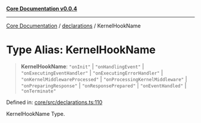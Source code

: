 [**Core Documentation v0.0.4**](../../README.md)

***

[Core Documentation](../../modules.md) / [declarations](../README.md) / KernelHookName

# Type Alias: KernelHookName

> **KernelHookName**: `"onInit"` \| `"onHandlingEvent"` \| `"onExecutingEventHandler"` \| `"onExecutingErrorHandler"` \| `"onKernelMiddlewareProcessed"` \| `"onProcessingKernelMiddleware"` \| `"onPreparingResponse"` \| `"onResponsePrepared"` \| `"onEventHandled"` \| `"onTerminate"`

Defined in: [core/src/declarations.ts:110](https://github.com/stonemjs/core/blob/4b1b931e44a5db2600109fa7ae2a8b532ed77730/src/declarations.ts#L110)

KernelHookName Type.
